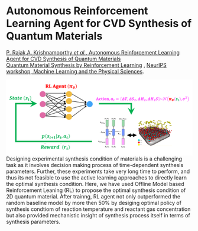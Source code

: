 # Autonomous Reinforcement Learning Agent for CVD Synthesis of Quantum Materials
[P. Rajak,A. Krishnamoorthy *et al.*, Autonomous Reinforcement Learning Agent for CVD Synthesis of Quantum Materials](https://arxiv.org/abs/2009.06739) </br>
<a target="_blank" href="https://ml4physicalsciences.github.io/2020/files/NeurIPS_ML4PS_2020_123.pdf"> Quantum Material Synthesis by 
				Reinforcement Learning</a> , <a target="_blank" href="https://ml4physicalsciences.github.io/2020/">
				 NeurIPS workshop, Machine Learning and the Physical Sciences</a>.

<img src="img/rl-cvd.png" align="right">

Designing experimental synthesis condition of materials is a challenging task as it involves decision making process of time-dependent synthesis parameters. Further, these experiments take very long time to perform, and thus its not feasible to use the active learning approaches to directly learn the optimal synthesis condition. Here, we have used Offline Model based Reinforcement Leaning (RL) to propose the optimal synthesis condition of 2D quantum material. After trainng, RL agent not only outperformed the random baseline model by more then 50% by desiging optimal policy of synthesis condtiom of reaction temperature and reactant gas concentration but also provided mechanistic insight of synthesis process itself in terms of synthesis parameters. </br>
